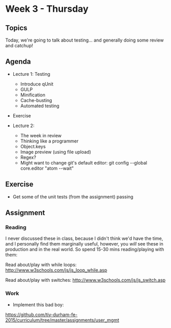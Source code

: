 # Week 3 - Thursday

## Topics

Today, we're going to talk about testing... and generally doing
some review and catchup!

## Agenda

- Lecture 1: Testing
  - Introduce qUnit
  - GULP
  - Minification
  - Cache-busting
  - Automated testing

- Exercise

- Lecture 2:
  - The week in review
  - Thinking like a programmer
  - Object.keys
  - Image preview (using file upload)
  - Regex?
  - Might want to change git's default editor:
    git config --global core.editor "atom --wait"

## Exercise

- Get some of the unit tests (from the assignment) passing


## Assignment

### Reading

I never discussed these in class, because I didn't think we'd have the time,
and I personally find them marginally useful, however, you *will* see these
in production and in the real world. So spend 15-30 mins reading/playing
with them:

Read about/play with while loops:
http://www.w3schools.com/js/js_loop_while.asp

Read about/play with switches:
http://www.w3schools.com/js/js_switch.asp

### Work

- Implement this bad boy:

https://github.com/tiy-durham-fe-2015/curriculum/tree/master/assignments/user_mgmt
